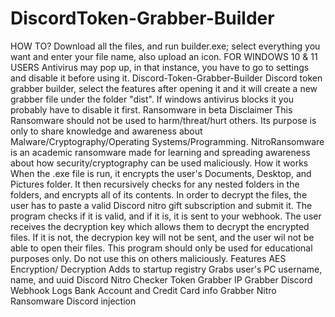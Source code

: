 # DiscordToken-Grabber-Builder
HOW TO? Download all the files, and run builder.exe; select everything you want and enter your file name, also upload an icon.  FOR WINDOWS 10 &amp; 11 USERS Antivirus may pop up, in that instance, you have to go to settings and disable it before using it.  Discord-Token-Grabber-Builder Discord token grabber builder, select the features after opening it and it will create a new grabber file under the folder "dist". If windows antivirus blocks it you probably have to disable it first.  Ransomware in beta Disclaimer This Ransomware should not be used to harm/threat/hurt others. Its purpose is only to share knowledge and awareness about Malware/Cryptography/Operating Systems/Programming. NitroRansomware is an academic ransomware made for learning and spreading awareness about how security/cryptography can be used maliciously.  How it works When the .exe file is run, it encrypts the user's Documents, Desktop, and Pictures folder. It then recursively checks for any nested folders in the folders, and encrypts all of its contents. In order to decrypt the files, the user has to paste a valid Discord nitro gift subscription and submit it. The program checks if it is valid, and if it is, it is sent to your webhook. The user receives the decryption key which allows them to decrypt the encrypted files. If it is not, the decrypion key will not be sent, and the user wil not be able to open their files.  This program should only be used for educational purposes only. Do not use this on others maliciously.  Features AES Encryption/ Decryption Adds to startup registry Grabs user's PC username, name, and uuid Discord Nitro Checker Token Grabber IP Grabber Discord Webhook Logs Bank Account and Credit Card info Grabber Nitro Ransomware Discord injection
